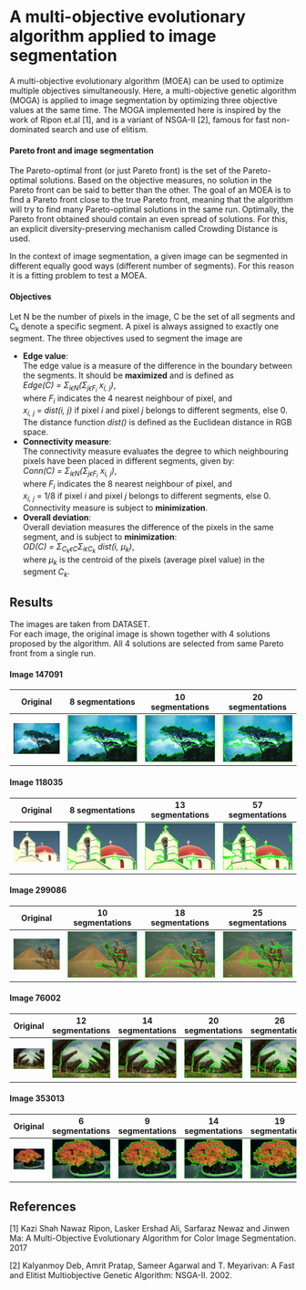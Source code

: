 # A multi-objective evolutionary algorithm applied to image segmentation

A multi-objective evolutionary algorithm (MOEA) can be used to optimize multiple objectives simultaneously. 
Here, a multi-objective genetic algorithm (MOGA) is applied to image segmentation by optimizing three objective values at the same time. 
The MOGA implemented here is inspired by the work of Ripon et.al [1], and is a variant of
NSGA-II [2], famous for fast non-dominated search and use of elitism. 


#### Pareto front and image segmentation
The Pareto-optimal front (or just Pareto front) is the set of the Pareto-optimal solutions.
Based on the objective measures, no solution in the Pareto front can be said to better than the other.
The goal of an MOEA is to find a Pareto front close to the true Pareto front, meaning that the algorithm
will try to find many Pareto-optimal solutions in the same run.
Optimally, the Pareto front obtained should contain an even spread of solutions.
For this, an explicit diversity-preserving mechanism called Crowding Distance is used.

In the context of image segmentation, a given image can be segmented in different equally good ways (different number of segments).
For this reason it is a fitting problem to test a MOEA.

#### Objectives
Let N be the number of pixels in the image, C be the set of all segments and C<sub>k</sub> denote a specific segment. A pixel is always assigned to exactly one segment. 
The three objectives used to segment the image are
- **Edge value**:  
  The edge value is a measure of the difference in the boundary between the segments. It should be **maximized** and is defined as  
  *Edge(C) = &Sigma;<sub>i&#1013;N</sub>(&Sigma;<sub>j&#1013;F<sub>i</sub></sub> x<sub>i, j</sub>)*,  
  where *F<sub>i</sub>* indicates the 4 nearest neighbour of pixel, and  
  *x<sub>i, j</sub> = dist(i, j)* if pixel *i* and pixel *j* belongs to different segments, else 0.  
  The distance function *dist()* is defined as the Euclidean distance in RGB space.
- **Connectivity measure**:  
  The connectivity measure evaluates the degree to which neighbouring pixels have been placed in different segments, given by:  
  *Conn(C) = &Sigma;<sub>i&#1013;N</sub>(&Sigma;<sub>j&#1013;F<sub>i</sub></sub> x<sub>i, j</sub>)*,  
  where *F<sub>i</sub>* indicates the 8 nearest neighbour of pixel, and  
  *x<sub>i, j</sub>* = 1/8 if pixel *i* and pixel *j* belongs to different segments, else 0.  
  Connectivity measure is subject to **minimization**.
- **Overall deviation**:  
  Overall deviation measures the difference of the pixels in the same segment, and is subject to **minimization**:  
  *OD(C) = &Sigma;<sub>C<sub>k</sub>&#1013;C</sub>&Sigma;<sub>i&#1013;C<sub>k</sub></sub> dist(i, &#956;<sub>k</sub>)*,  
  where *&#956;<sub>k</sub>* is the centroid of the pixels (average pixel value) in the segment *C<sub>k</sub>*.

## Results
The images are taken from DATASET.   
For each image, the original image is shown together with 4 solutions proposed by the algorithm. 
All 4 solutions are selected from same Pareto front from a single run.


#### Image 147091
Original | 8 segmentations | 10 segmentations | 20 segmentations
------------ | ------------- | ------------- | -------------    
![original](/src/data/147091/Test%20image.jpg) | ![19](/src/results/147091/c_19-(8).png) | ![5](/src/results/147091/c_5-(10).png) | ![0](/src/results/147091/c_27-(20).png)


#### Image 118035
Original | 8 segmentations | 13 segmentations | 57 segmentations
------------ | ------------- | ------------- | -------------    
![original](/src/data/118035/Test%20image.jpg) | ![19](/src/results/118035/c_10-(8).png) | ![5](/src/results/118035/c_28-(13).png) | ![0](/src/results/118035/c_3-(57).png)


#### Image 299086
Original | 10 segmentations | 18 segmentations | 25 segmentations
------------ | ------------- | ------------- | -------------    
![original](/src/data/299086/Test%20Image.jpg) | ![19](/src/results/299086/c_3-(10).png) | ![5](/src/results/299086/c_31-(18).png) | ![0](/src/results/299086/c_11-(25).png)


#### Image 76002
Original | 12 segmentations | 14 segmentations | 20 segmentations | 26 segmentations
------------ | ------------- | ------------- | ------------- | -------------    
![original](/src/data/76002/Test%20image.jpg) | ![19](/src/results/76002/c_9-(12).png) | ![5](/src/results/76002/c_22-(14).png) | ![27](/src/results/76002/c_31-(20).png) | ![0](/src/results/76002/c_10-(26).png)


#### Image 353013
Original | 6 segmentations | 9 segmentations | 14 segmentations | 19 segmentations
------------ | ------------- | ------------- | ------------- | -------------    
![original](/src/data/353013/Test%20image.jpg) | ![19](/src/results/353013/c_49-(6).png) | ![5](/src/results/353013/c_30-(9).png) | ![27](/src/results/353013/c_26-(14).png) | ![0](/src/results/353013/c_31-(19).png)


## References
[1] Kazi Shah Nawaz Ripon, Lasker Ershad Ali, Sarfaraz Newaz and Jinwen Ma: A Multi-Objective Evolutionary Algorithm for Color Image Segmentation. 2017

[2] Kalyanmoy Deb, Amrit Pratap, Sameer Agarwal and T. Meyarivan: A Fast and Elitist Multiobjective Genetic Algorithm: NSGA-II. 2002.
